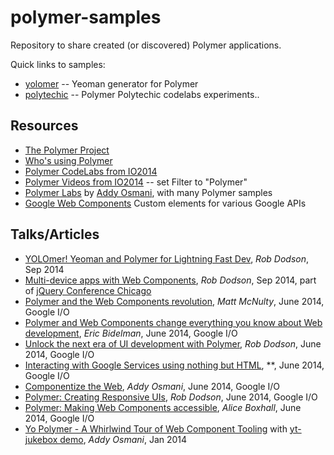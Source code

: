 polymer-samples
===============

Repository to share created (or discovered) Polymer applications.

Quick links to samples:
 * [yolomer](README.yolomer.md) -- Yeoman generator for Polymer
 * [polytechic](README.polytechnic.md) --  Polymer Polytechic codelabs experiments..


Resources
----------
 * [The Polymer Project](http://www.polymer-project.org/)
 * [Who's using Polymer](https://github.com/Polymer/polymer/wiki/Who's-using-Polymer%3F)
 * [Polymer CodeLabs from IO2014](http://io2014codelabs.appspot.com/static/index.html)
 * [Polymer Videos from IO2014](https://www.google.com/events/io/io14videos) -- set Filter to "Polymer"
 * [Polymer Labs](https://github.com/PolymerLabs) by [Addy Osmani](https://github.com/addyosmani), with many Polymer samples
 * [Google Web Components](http://googlewebcomponents.github.io/) Custom elements for various Google APIs


Talks/Articles
---------------
 * [YOLOmer! Yeoman and Polymer for Lightning Fast Dev](https://www.youtube.com/watch?v=INH_OW4lFSs), *Rob Dodson*, Sep 2014
 * [Multi-device apps with Web Components](http://webcomponents.org/presentations/multi-device-apps-with-web-components-at-jqcon/), *Rob Dodson*, Sep 2014, part of [jQuery Conference Chicago](https://www.youtube.com/playlist?list=PL-0yjdC10QYpmXI3l-PGK1od4kTWOjm_A)
 * [Polymer and the Web Components revolution](https://www.youtube.com/watch?v=yRbOSdAe_JU), *Matt McNulty*, June 2014, Google I/O
 * [Polymer and Web Components change everything you know about Web development](https://www.youtube.com/watch?v=8OJ7ih8EE7s), *Eric Bidelman*, June 2014, Google I/O
 * [Unlock the next era of UI development with Polymer](https://www.youtube.com/watch?v=HKrYfrAzqFA), *Rob Dodson*, June 2014, Google I/O
 * [Interacting with Google Services using nothing but HTML](), **, June 2014, Google I/O
 * [Componentize the Web](https://www.youtube.com/watch?v=2toYLLcoY14), *Addy Osmani*, June 2014, Google I/O
 * [Polymer: Creating Responsive UIs](https://www.youtube.com/watch?v=svfu9iQ8cyg), *Rob Dodson*, June 2014, Google I/O
 * [Polymer: Making Web Components accessible](https://www.youtube.com/watch?v=_IBiXfxhF-A), *Alice Boxhall*, June 2014, Google I/O
 * [Yo Polymer - A Whirlwind Tour of Web Component Tooling](https://www.google.com/events/io/io14videos) with [yt-jukebox demo](https://github.com/addyosmani/yt-jukebox), *Addy Osmani*, Jan 2014 
